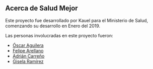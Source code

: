 ## Acerca de Salud Mejor

Este proyecto fue desarrollado por Kauel para el Ministerio de Salud, comenzando su desarrollo en Enero del 2019.

Las personas involucradas en este proyecto fueron:

- [Óscar Aguilera](mailto:oscar.aguilera@kauel.com)
- [Felipe Arellano](mailto:felipe.arellano@kauel.com)
- [Adrián Carreño](mailto:adrian.carreno@kauel.com)
- [Gisela Ramírez](mailto:gisela.ramirez@kauel.com)
